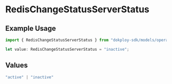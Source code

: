 # RedisChangeStatusServerStatus

## Example Usage

```typescript
import { RedisChangeStatusServerStatus } from "dokploy-sdk/models/operations";

let value: RedisChangeStatusServerStatus = "inactive";
```

## Values

```typescript
"active" | "inactive"
```